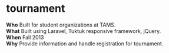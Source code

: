 tournament
==========
<b>Who</b> Built for student organizations at TAMS. <br />
<b>What</b> Built using Laravel, Tuktuk responsive framework, jQuery.<br />
<b>When</b> Fall 2013<br />
<b>Why</b> Provide information and handle registration for tournament. 
